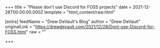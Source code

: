 
+++
title = "Please don't use Discord for FOSS projects"
date = 2021-12-28T00:00:00.000Z
template = "html_content/raw.html"

[extra]
feedName = "Drew DeVault's Blog"
author = "Drew DeVault"
originalLink = "https://drewdevault.com/2021/12/28/Dont-use-Discord-for-FOSS.html"
raw = ""

+++

